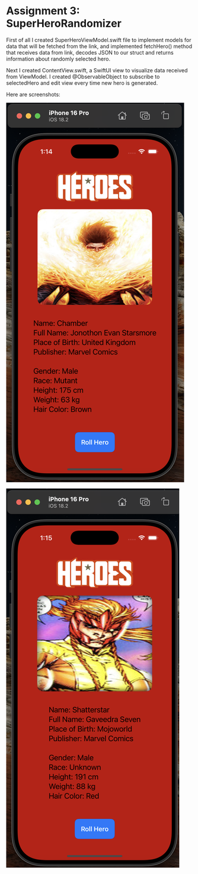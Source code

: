 # Assignment 3: SuperHeroRandomizer

First of all I created SuperHeroViewModel.swift file to implement models for data that will be fetched from the link, and implemented fetchHero() method that receives data from link, decodes JSON to our struct and returns information about randomly selected hero.

Next I created ContentView.swift, a SwiftUI view to visualize data received from ViewModel. I created @ObservableObject to subscribe to selectedHero and edit view every time new hero is generated.

Here are screenshots:

![alt text](Screen1.PNG)

![alt text](Screen2.PNG)